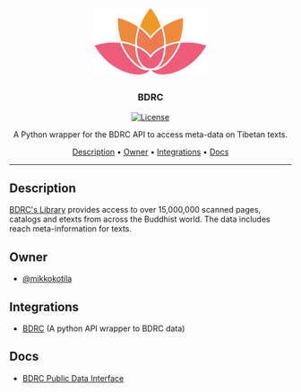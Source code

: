 <h1 align="center">
  <br>
  <a href="http://eka.to"><img src="https://raw.githubusercontent.com/Lotus-King-Research/Home/main/Assets/Images/Lotus-King-Research-Logo-Transparent.png" alt="Lotus King Research" width="200"></a>
  <br>
</h1>

<h3 align="center">BDRC</h3>

<p align="center">
  
  <a href="https://mirrors.creativecommons.org/presskit/buttons/88x31/png/by-sa.png">
    <img width=150px src="https://upload.wikimedia.org/wikipedia/commons/thumb/1/12/Cc-by-nc-sa_icon.svg/1280px-Cc-by-nc-sa_icon.svg.png" alt="License">
  </a>
</p>

<p align="center"> A Python wrapper for the BDRC API to access meta-data on Tibetan texts.</p>

<p align="center">
  <a href="#description">Description</a> •
  <a href="#owner">Owner</a> •
  <a href="#integrations">Integrations</a> •
  <a href="#docs">Docs</a>
</p>
<hr>

## Description

[BDRC's Library](https://library.bdrc.io/) provides access to over 15,000,000 scanned pages, catalogs and etexts from across the Buddhist world. The data includes reach meta-information for texts. 

## Owner

- [@mikkokotila](https://github.com/mikkokotila)

## Integrations

- [BDRC](https://github.com/Lotus-King-Research/BDRC) (A python API wrapper to BDRC data)

## Docs

- [BDRC Public Data Interface](http://purl.bdrc.io/index) 

